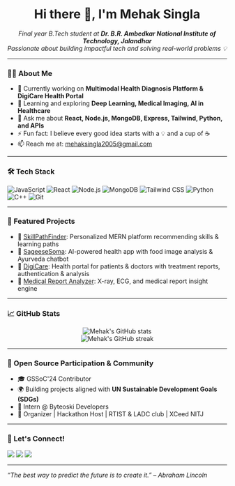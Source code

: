 <h1 align="center">Hi there 👋, I'm Mehak Singla</h1>
<p align="center">
  <em>Final year B.Tech student at <strong>Dr. B.R. Ambedkar National Institute of Technology, Jalandhar</strong><br/>
  Passionate about building impactful tech and solving real-world problems 💡</em>
</p>

---

### 👩‍💻 About Me

- 🔭 Currently working on **Multimodal Health Diagnosis Platform & DigiCare Health Portal**
- 🌱 Learning and exploring **Deep Learning, Medical Imaging, AI in Healthcare**
- 💬 Ask me about **React, Node.js, MongoDB, Express, Tailwind, Python, and APIs**
- ⚡ Fun fact: I believe every good idea starts with a 💡 and a cup of ☕
- 📫 Reach me at: mehaksingla2005@gmail.com

---

### 🛠 Tech Stack

![JavaScript](https://img.shields.io/badge/-JavaScript-black?style=flat-square&logo=javascript)
![React](https://img.shields.io/badge/-React-black?style=flat-square&logo=react)
![Node.js](https://img.shields.io/badge/-Node.js-black?style=flat-square&logo=node.js)
![MongoDB](https://img.shields.io/badge/-MongoDB-black?style=flat-square&logo=mongodb)
![Tailwind CSS](https://img.shields.io/badge/-TailwindCSS-38b2ac?style=flat-square&logo=tailwind-css)
![Python](https://img.shields.io/badge/-Python-black?style=flat-square&logo=python)
![C++](https://img.shields.io/badge/-C++-00599C?style=flat-square&logo=c%2B%2B)
![Git](https://img.shields.io/badge/-Git-black?style=flat-square&logo=git)

---

### 📌 Featured Projects

- 🚀 [SkillPathFinder](https://skillpathfinder.onrender.com): Personalized MERN platform recommending skills & learning paths
- 🧠 [SageeseSoma](https://github.com/mehaksingla2005/SageeseSoma): AI-powered health app with food image analysis & Ayurveda chatbot
- 🏥 [DigiCare](https://github.com/mehaksingla2005/DigiCare): Health portal for patients & doctors with treatment reports, authentication & analysis
- 📄 [Medical Report Analyzer](https://github.com/mehaksingla2005): X-ray, ECG, and medical report insight engine

---

### 📈 GitHub Stats

<p align="center">
  <img src="https://github-readme-stats.vercel.app/api?username=mehaksingla2005&show_icons=true&theme=radical" alt="Mehak's GitHub stats"/>
  <br/>
  <img src="https://github-readme-streak-stats.herokuapp.com/?user=mehaksingla2005&theme=radical" alt="Mehak's GitHub streak"/>
</p>

---

### 🏅 Open Source Participation & Community

- 🎓 GSSoC'24 Contributor
- 🌍 Building projects aligned with **UN Sustainable Development Goals (SDGs)**
- 💼 Intern @ Byteoski Developers
- 🎤 Organizer | Hackathon Host | RTIST & LADC club | XCeed NITJ

---

### 🔗 Let's Connect!

<p align="left">
  <a href="https://linkedin.com/in/mehaksingla2005" target="_blank"><img src="https://img.shields.io/badge/-LinkedIn-blue?style=flat-square&logo=Linkedin"/></a>
  <a href="mailto:mehaksingla2005@gmail.com"><img src="https://img.shields.io/badge/-Gmail-D14836?style=flat-square&logo=Gmail&logoColor=white"/></a>
  <a href="https://github.com/mehaksingla2005"><img src="https://img.shields.io/badge/-GitHub-black?style=flat-square&logo=github"/></a>
</p>

---

*“The best way to predict the future is to create it.” – Abraham Lincoln*

